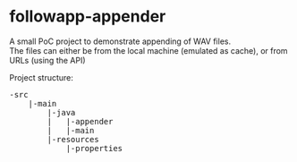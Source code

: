 # followapp-appender

A small PoC project to demonstrate appending of WAV files.  
The files can either be from the local machine (emulated as cache), or from URLs (using the API)

Project structure:  
<pre>
-src  
    |-main  
      	|-java  
      	|   |-appender  
    	|   |-main  
      	|-resources  
    	    |-properties  
</pre>
